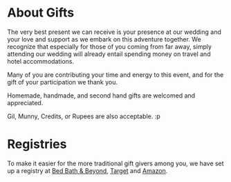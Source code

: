 # About Gifts

The very best present we can receive is your presence at our wedding and your love and support as we embark on this adventure together. We recognize that especially for those of you coming from far away, simply attending our wedding will already entail spending money on travel and hotel accommodations.

Many of you are contributing your time and energy to this event, and for the gift of your participation we thank you.

Homemade, handmade, and second hand gifts are welcomed and appreciated.

Gil, Munny, Credits, or Rupees are also acceptable. :p

# Registries

To make it easier for the more traditional gift givers among you, we have set up a registry at [Bed Bath & Beyond](http://www.bedbathandbeyond.com/store/giftregistry/view_registry_guest.jsp?pwsToken=&eventType=Wedding&registryId=542848111&pwsurl=), [Target](https://www-secure.target.com/gift-registry/giftgiver?registryId=TdfXUa5SRz5J0SyVsvjCQA&lnk=copiedLink) and [Amazon](https://www.amazon.com/registry/wedding/4DQDNCRL1ZC6).

